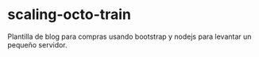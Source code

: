 # scaling-octo-train
Plantilla de blog para compras usando bootstrap y nodejs para levantar un pequeño servidor.
